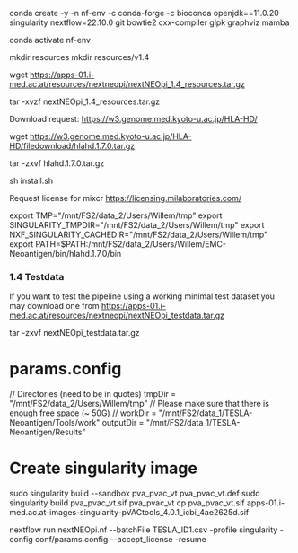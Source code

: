 
conda create -y -n nf-env -c conda-forge -c bioconda openjdk==11.0.20 singularity nextflow=22.10.0 git bowtie2 cxx-compiler glpk graphviz mamba

conda activate nf-env

mkdir resources
mkdir resources/v1.4

wget https://apps-01.i-med.ac.at/resources/nextneopi/nextNEOpi_1.4_resources.tar.gz

tar -xvzf nextNEOpi_1.4_resources.tar.gz

Download request: https://w3.genome.med.kyoto-u.ac.jp/HLA-HD/

wget https://w3.genome.med.kyoto-u.ac.jp/HLA-HD/filedownload/hlahd.1.7.0.tar.gz

tar -zxvf hlahd.1.7.0.tar.gz

sh install.sh

Request license for mixcr https://licensing.milaboratories.com/

export TMP="/mnt/FS2/data_2/Users/Willem/tmp"
export SINGULARITY_TMPDIR="/mnt/FS2/data_2/Users/Willem/tmp"
export NXF_SINGULARITY_CACHEDIR="/mnt/FS2/data_2/Users/Willem/tmp" 
export PATH=$PATH:/mnt/FS2/data_2/Users/Willem/EMC-Neoantigen/bin/hlahd.1.7.0/bin

<!-- NXF_WORK=/mnt/FS2/data_1/TESLA-Neoantigen/Tools/work -->

### 1.4 Testdata
If you want to test the pipeline using a working minimal test dataset you may download one from
<https://apps-01.i-med.ac.at/resources/nextneopi/nextNEOpi_testdata.tar.gz>

tar -zxvf nextNEOpi_testdata.tar.gz

# params.config
  // Directories (need to be in quotes)
  tmpDir          = "/mnt/FS2/data_2/Users/Willem/tmp"  // Please make sure that there is enough free space (~ 50G)
  // workDir         = "/mnt/FS2/data_1/TESLA-Neoantigen/Tools/work"
  outputDir       = "/mnt/FS2/data_1/TESLA-Neoantigen/Results"

# Create singularity image
sudo singularity build --sandbox pva_pvac_vt pva_pvac_vt.def
sudo singularity build pva_pvac_vt.sif pva_pvac_vt
cp pva_pvac_vt.sif apps-01.i-med.ac.at-images-singularity-pVACtools_4.0.1_icbi_4ae2625d.sif

nextflow run nextNEOpi.nf --batchFile TESLA_ID1.csv -profile singularity -config conf/params.config --accept_license -resume